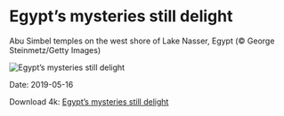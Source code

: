 # Egypt’s mysteries still delight

Abu Simbel temples on the west shore of Lake Nasser, Egypt (© George Steinmetz/Getty Images)

![Egypt’s mysteries still delight](https://bing.com/th?id=OHR.AbuSimbel_EN-US8101729875_UHD.jpg&rf=LaDigue_UHD.jpg&pid=hp&w=1024&h=576)

Date: 2019-05-16

Download 4k: [Egypt’s mysteries still delight](https://bing.com/th?id=OHR.AbuSimbel_EN-US8101729875_UHD.jpg&rf=LaDigue_UHD.jpg&pid=hp&w=3840&h=2160)


